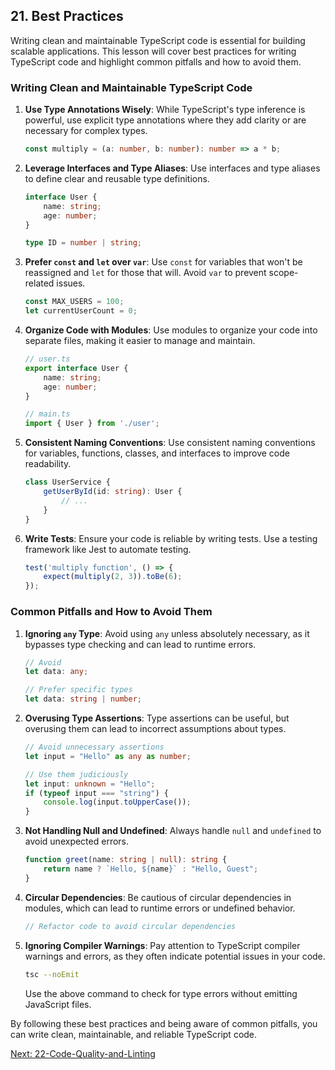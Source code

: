 ## 21. Best Practices

Writing clean and maintainable TypeScript code is essential for building scalable applications. This lesson will cover best practices for writing TypeScript code and highlight common pitfalls and how to avoid them.

### Writing Clean and Maintainable TypeScript Code

1. **Use Type Annotations Wisely**: While TypeScript's type inference is powerful, use explicit type annotations where they add clarity or are necessary for complex types.

   ```typescript
   const multiply = (a: number, b: number): number => a * b;
   ```

2. **Leverage Interfaces and Type Aliases**: Use interfaces and type aliases to define clear and reusable type definitions.

   ```typescript
   interface User {
       name: string;
       age: number;
   }

   type ID = number | string;
   ```

3. **Prefer `const` and `let` over `var`**: Use `const` for variables that won't be reassigned and `let` for those that will. Avoid `var` to prevent scope-related issues.

   ```typescript
   const MAX_USERS = 100;
   let currentUserCount = 0;
   ```

4. **Organize Code with Modules**: Use modules to organize your code into separate files, making it easier to manage and maintain.

   ```typescript
   // user.ts
   export interface User {
       name: string;
       age: number;
   }

   // main.ts
   import { User } from './user';
   ```

5. **Consistent Naming Conventions**: Use consistent naming conventions for variables, functions, classes, and interfaces to improve code readability.

   ```typescript
   class UserService {
       getUserById(id: string): User {
           // ...
       }
   }
   ```

6. **Write Tests**: Ensure your code is reliable by writing tests. Use a testing framework like Jest to automate testing.

   ```typescript
   test('multiply function', () => {
       expect(multiply(2, 3)).toBe(6);
   });
   ```

### Common Pitfalls and How to Avoid Them

1. **Ignoring `any` Type**: Avoid using `any` unless absolutely necessary, as it bypasses type checking and can lead to runtime errors.

   ```typescript
   // Avoid
   let data: any;

   // Prefer specific types
   let data: string | number;
   ```

2. **Overusing Type Assertions**: Type assertions can be useful, but overusing them can lead to incorrect assumptions about types.

   ```typescript
   // Avoid unnecessary assertions
   let input = "Hello" as any as number;

   // Use them judiciously
   let input: unknown = "Hello";
   if (typeof input === "string") {
       console.log(input.toUpperCase());
   }
   ```

3. **Not Handling Null and Undefined**: Always handle `null` and `undefined` to avoid unexpected errors.

   ```typescript
   function greet(name: string | null): string {
       return name ? `Hello, ${name}` : "Hello, Guest";
   }
   ```

4. **Circular Dependencies**: Be cautious of circular dependencies in modules, which can lead to runtime errors or undefined behavior.

   ```typescript
   // Refactor code to avoid circular dependencies
   ```

5. **Ignoring Compiler Warnings**: Pay attention to TypeScript compiler warnings and errors, as they often indicate potential issues in your code.

   ```bash
   tsc --noEmit
   ```

   Use the above command to check for type errors without emitting JavaScript files.

By following these best practices and being aware of common pitfalls, you can write clean, maintainable, and reliable TypeScript code.

[Next: 22-Code-Quality-and-Linting](./22-Code-Quality-and-Linting.md)